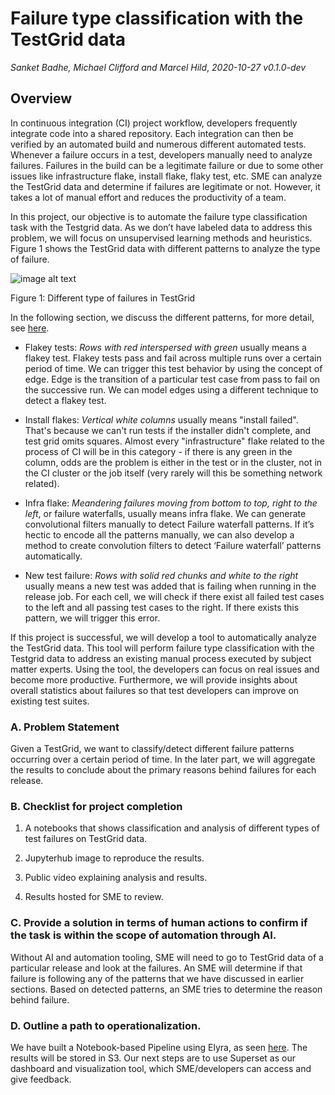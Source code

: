 # Failure type classification with the TestGrid data

*Sanket Badhe, Michael Clifford and Marcel Hild*,  *2020-10-27 v0.1.0-dev*

## Overview

In continuous integration (CI) project workflow, developers frequently integrate code into a shared repository. Each integration can then be verified by an automated build and numerous different automated tests. Whenever a failure occurs in a test, developers manually need to analyze failures. Failures in the build can be a legitimate failure or due to some other issues like infrastructure flake, install flake, flaky test, etc. SME can analyze the TestGrid data and determine if failures are legitimate or not. However, it takes a lot of manual effort and reduces the productivity of a team.

In this project, our objective is to automate the failure type classification task with the Testgrid data. As we don’t have labeled data to address this problem, we will focus on unsupervised learning methods and heuristics. Figure 1 shows the TestGrid data with different patterns to analyze the type of failure.

![image alt text](https://user-images.githubusercontent.com/4494906/99848891-95745180-2b48-11eb-9a4e-f9cf5da59ab0.png)

 Figure 1: Different type of failures in TestGrid

 In the following section, we discuss the different patterns, for more detail, see [here](https://github.com/aicoe-aiops/ocp-ci-analysis/issues/1).

* Flakey tests: _Rows with red interspersed with green_ usually means a flakey test.  Flakey tests pass and fail across multiple runs over a certain period of time. We can trigger this test behavior by using the concept of edge. Edge is the transition of a particular test case from pass to fail on the successive run. We can model edges using a different technique to detect a flakey test.

* Install flakes: _Vertical white columns_ usually means "install failed". That's because we can't run tests if the installer didn't complete, and test grid omits squares. Almost every "infrastructure" flake related to the process of CI will be in this category - if there is any green in the column, odds are the problem is either in the test or in the cluster, not in the CI cluster or the job itself (very rarely will this be something network related).

* Infra flake: _Meandering failures moving from bottom to top, right to the left_, or failure waterfalls, usually means infra flake. We can generate convolutional filters manually to detect Failure waterfall patterns. If it’s hectic to encode all the patterns manually, we can also develop a method to create convolution filters to detect ‘Failure waterfall’ patterns automatically.

* New test failure: _Rows with solid red chunks and white to the right_ usually means a new test was added that is failing when running in the release job. For each cell, we will check if there exist all failed test cases to the left and all passing test cases to the right. If there exists this pattern, we will trigger this error.

If this project is successful, we will develop a tool to automatically analyze the TestGrid data. This tool will perform failure type classification with the Testgrid data to address an existing manual process executed by subject matter experts. Using the tool, the developers can focus on real issues and become more productive. Furthermore, we will provide insights about overall statistics about failures so that test developers can improve on existing test suites.

### A. Problem Statement

Given a TestGrid, we want to classify/detect different failure patterns occurring over a certain period of time. In the later part, we will aggregate the results to conclude about the primary reasons behind failures for each release.

### B. Checklist for project completion

1. A notebooks that shows classification and analysis of different types of test failures on TestGrid data.

2. Jupyterhub image to reproduce the results.

3. Public video explaining analysis and results.

4. Results hosted for SME to review.

### C. Provide a solution in terms of human actions to confirm if the task is within the scope of automation through AI.

Without AI and automation tooling, SME will need to go to TestGrid data of a particular release and look at the failures. An SME will determine if that failure is following any of the patterns that we have discussed in earlier sections. Based on detected patterns, an SME tries to determine the reason behind failure.

### D. Outline a path to operationalization.

We have built a Notebook-based Pipeline using Elyra, as seen [here](./failure.pipeline). The results will be stored in S3. Our next steps are to use Superset as our dashboard and visualization tool, which SME/developers can access and give feedback.
